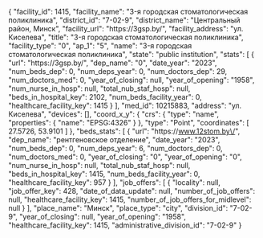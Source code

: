 {
    "facility_id": 1415,
    "facility_name": "3-я городская стоматологическая поликлиника",
    "district_id": "7-02-9",
    "district_name": "Центральный район, Минск",
    "facility_url": "https:\/\/3gsp.by\/",
    "facility_address": "ул. Киселева",
    "title": "3-я городская стоматологическая поликлиника",
    "facility_type": "0",
    "ap_1": "5",
    "name": "3-я городская стоматологическая поликлиника",
    "state": "public institution",
    "stats": [
        {
            "url": "https:\/\/3gsp.by\/",
            "dep_name": "0",
            "date_year": "2023",
            "num_beds_dep": 0,
            "num_deps_year": 0,
            "num_doctors_dep": 29,
            "num_doctors_med": 0,
            "year_of_closing": null,
            "year_of_opening": "1958",
            "num_nurse_in_hosp": null,
            "total_nub_staf_hosp": null,
            "beds_in_hospital_key": 2102,
            "num_beds_facility_year": 0,
            "healthcare_facility_key": 1415
        }
    ],
    "med_id": 10215883,
    "address": "ул. Киселева",
    "devices": [],
    "coord_x_y": {
        "crs": {
            "type": "name",
            "properties": {
                "name": "EPSG:4326"
            }
        },
        "type": "Point",
        "coordinates": [
            27.5726,
            53.9101
        ]
    },
    "beds_stats": [
        {
            "url": "https:\/\/www.12stom.by\/",
            "dep_name": "рентгеновское отделение",
            "date_year": "2023",
            "num_beds_dep": 0,
            "num_deps_year": 6,
            "num_doctors_dep": 0,
            "num_doctors_med": 0,
            "year_of_closing": "0",
            "year_of_opening": "0",
            "num_nurse_in_hosp": null,
            "total_nub_staf_hosp": null,
            "beds_in_hospital_key": 1415,
            "num_beds_facility_year": 0,
            "healthcare_facility_key": 957
        }
    ],
    "job_offers": [
        {
            "locality": null,
            "job_offer_key": 428,
            "date_of_data_update": null,
            "number_of_job_offers": null,
            "healthcare_facility_key": 1415,
            "number_of_job_offers_for_midlevel": null
        }
    ],
    "place_name": "Минск",
    "place_type": "city",
    "division_id": "7-02-9",
    "year_of_closing": null,
    "year_of_opening": "1958",
    "healthcare_facility_key": 1415,
    "administrative_division_id": "7-02-9"
}